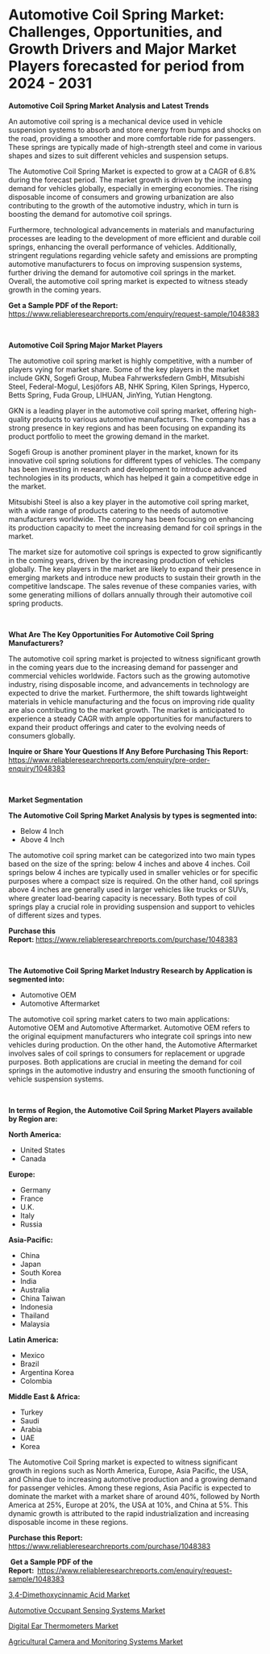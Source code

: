 <p><h1>Automotive Coil Spring Market: Challenges, Opportunities, and Growth Drivers and Major Market Players forecasted for period from 2024 - 2031</h1></p><p><strong>Automotive Coil Spring Market Analysis and Latest Trends</strong></p>
<p><p>An automotive coil spring is a mechanical device used in vehicle suspension systems to absorb and store energy from bumps and shocks on the road, providing a smoother and more comfortable ride for passengers. These springs are typically made of high-strength steel and come in various shapes and sizes to suit different vehicles and suspension setups.</p><p>The Automotive Coil Spring Market is expected to grow at a CAGR of 6.8% during the forecast period. The market growth is driven by the increasing demand for vehicles globally, especially in emerging economies. The rising disposable income of consumers and growing urbanization are also contributing to the growth of the automotive industry, which in turn is boosting the demand for automotive coil springs.</p><p>Furthermore, technological advancements in materials and manufacturing processes are leading to the development of more efficient and durable coil springs, enhancing the overall performance of vehicles. Additionally, stringent regulations regarding vehicle safety and emissions are prompting automotive manufacturers to focus on improving suspension systems, further driving the demand for automotive coil springs in the market. Overall, the automotive coil spring market is expected to witness steady growth in the coming years.</p></p>
<p><strong>Get a Sample PDF of the Report:&nbsp;</strong> <a href="https://www.reliableresearchreports.com/enquiry/request-sample/1048383">https://www.reliableresearchreports.com/enquiry/request-sample/1048383</a></p>
<p>&nbsp;</p>
<p><strong>Automotive Coil Spring Major Market Players</strong></p>
<p><p>The automotive coil spring market is highly competitive, with a number of players vying for market share. Some of the key players in the market include GKN, Sogefi Group, Mubea Fahrwerksfedern GmbH, Mitsubishi Steel, Federal-Mogul, Lesjöfors AB, NHK Spring, Kilen Springs, Hyperco, Betts Spring, Fuda Group, LIHUAN, JinYing, Yutian Hengtong.</p><p>GKN is a leading player in the automotive coil spring market, offering high-quality products to various automotive manufacturers. The company has a strong presence in key regions and has been focusing on expanding its product portfolio to meet the growing demand in the market.</p><p>Sogefi Group is another prominent player in the market, known for its innovative coil spring solutions for different types of vehicles. The company has been investing in research and development to introduce advanced technologies in its products, which has helped it gain a competitive edge in the market.</p><p>Mitsubishi Steel is also a key player in the automotive coil spring market, with a wide range of products catering to the needs of automotive manufacturers worldwide. The company has been focusing on enhancing its production capacity to meet the increasing demand for coil springs in the market.</p><p>The market size for automotive coil springs is expected to grow significantly in the coming years, driven by the increasing production of vehicles globally. The key players in the market are likely to expand their presence in emerging markets and introduce new products to sustain their growth in the competitive landscape. The sales revenue of these companies varies, with some generating millions of dollars annually through their automotive coil spring products.</p></p>
<p>&nbsp;</p>
<p><strong>What Are The Key Opportunities For Automotive Coil Spring Manufacturers?</strong></p>
<p><p>The automotive coil spring market is projected to witness significant growth in the coming years due to the increasing demand for passenger and commercial vehicles worldwide. Factors such as the growing automotive industry, rising disposable income, and advancements in technology are expected to drive the market. Furthermore, the shift towards lightweight materials in vehicle manufacturing and the focus on improving ride quality are also contributing to the market growth. The market is anticipated to experience a steady CAGR with ample opportunities for manufacturers to expand their product offerings and cater to the evolving needs of consumers globally.</p></p>
<p><strong>Inquire or Share Your Questions If Any Before Purchasing This Report:</strong> <a href="https://www.reliableresearchreports.com/enquiry/pre-order-enquiry/1048383">https://www.reliableresearchreports.com/enquiry/pre-order-enquiry/1048383</a></p>
<p>&nbsp;</p>
<p><strong>Market Segmentation</strong></p>
<p><strong>The Automotive Coil Spring Market Analysis by types is segmented into:</strong></p>
<p><ul><li>Below 4 Inch</li><li>Above 4 Inch</li></ul></p>
<p><p>The automotive coil spring market can be categorized into two main types based on the size of the spring: below 4 inches and above 4 inches. Coil springs below 4 inches are typically used in smaller vehicles or for specific purposes where a compact size is required. On the other hand, coil springs above 4 inches are generally used in larger vehicles like trucks or SUVs, where greater load-bearing capacity is necessary. Both types of coil springs play a crucial role in providing suspension and support to vehicles of different sizes and types.</p></p>
<p><strong>Purchase this Report:&nbsp;</strong><a href="https://www.reliableresearchreports.com/purchase/1048383">https://www.reliableresearchreports.com/purchase/1048383</a></p>
<p>&nbsp;</p>
<p><strong>The Automotive Coil Spring Market Industry Research by Application is segmented into:</strong></p>
<p><ul><li>Automotive OEM</li><li>Automotive Aftermarket</li></ul></p>
<p><p>The automotive coil spring market caters to two main applications: Automotive OEM and Automotive Aftermarket. Automotive OEM refers to the original equipment manufacturers who integrate coil springs into new vehicles during production. On the other hand, the Automotive Aftermarket involves sales of coil springs to consumers for replacement or upgrade purposes. Both applications are crucial in meeting the demand for coil springs in the automotive industry and ensuring the smooth functioning of vehicle suspension systems.</p></p>
<p>&nbsp;</p>
<p><strong>In terms of Region, the Automotive Coil Spring Market Players available by Region are:</strong></p>
<p>
    <p> <strong> North America: </strong>
        <ul>
            <li>United States</li>
            <li>Canada</li>
        </ul>
        </p> 
    <p> <strong> Europe: </strong>
        <ul>
            <li>Germany</li>
            <li>France</li>
            <li>U.K.</li>
            <li>Italy</li>
            <li>Russia</li>
        </ul>
        </p> 
    <p> <strong> Asia-Pacific: </strong>
        <ul>
            <li>China</li>
            <li>Japan</li>
            <li>South Korea</li>
            <li>India</li>
            <li>Australia</li>
            <li>China Taiwan</li>
            <li>Indonesia</li>
            <li>Thailand</li>
            <li>Malaysia</li>
        </ul>
        </p> 
    <p> <strong> Latin America: </strong>
        <ul>
            <li>Mexico</li>
            <li>Brazil</li>
            <li>Argentina Korea</li>
            <li>Colombia</li>
        </ul>
        </p> 
    <p> <strong> Middle East & Africa: </strong>
        <ul>
            <li>Turkey</li>
            <li>Saudi</li>
            <li>Arabia</li>
            <li>UAE</li>
            <li>Korea</li>
        </ul>
    </p>
    </p>
<p><p>The Automotive Coil Spring market is expected to witness significant growth in regions such as North America, Europe, Asia Pacific, the USA, and China due to increasing automotive production and a growing demand for passenger vehicles. Among these regions, Asia Pacific is expected to dominate the market with a market share of around 40%, followed by North America at 25%, Europe at 20%, the USA at 10%, and China at 5%. This dynamic growth is attributed to the rapid industrialization and increasing disposable income in these regions.</p></p>
<p><strong>Purchase this Report: </strong><a href="https://www.reliableresearchreports.com/purchase/1048383">https://www.reliableresearchreports.com/purchase/1048383</a></p>
<p>&nbsp;<strong>Get a Sample PDF of the Report:&nbsp;&nbsp;</strong><a href="https://www.reliableresearchreports.com/enquiry/request-sample/1048383">https://www.reliableresearchreports.com/enquiry/request-sample/1048383</a></p>
<p><strong></strong></p>
<p><p><a href="https://view.publitas.com/reportprime-1/34-dimethoxycinnamic-acid-market-analysis-and-market-size-global-industry-overview-market-segmentation-and-forecast-2023-to-2030/">3,4-Dimethoxycinnamic Acid Market</a></p><p><a href="https://view.publitas.com/reportprime-1/decoding-the-automotive-occupant-sensing-systems-market-a-deep-dive-into-the-latest-market-trends-market-segmentation-and-competitive-analysis/">Automotive Occupant Sensing Systems Market</a></p><p><a href="https://extreme-scabiosa-c81.notion.site/Digital-Ear-Thermometers-Market-Furnish-Information-about-Market-Size-Market-Share-Market-Dynamics-0c545177065349a0a21fe992717ace09">Digital Ear Thermometers Market</a></p><p><a href="https://view.publitas.com/reportprime-1/agricultural-camera-and-monitoring-systems-market-with-the-goal-of-estimating-the-market-size-and-future-growth-potential-of-various-market-segments-based-on-component-applications-end-user-and-region/">Agricultural Camera and Monitoring Systems Market</a></p></p>